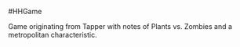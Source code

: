 #HHGame

Game originating from Tapper with notes of Plants vs. Zombies and a metropolitan characteristic.